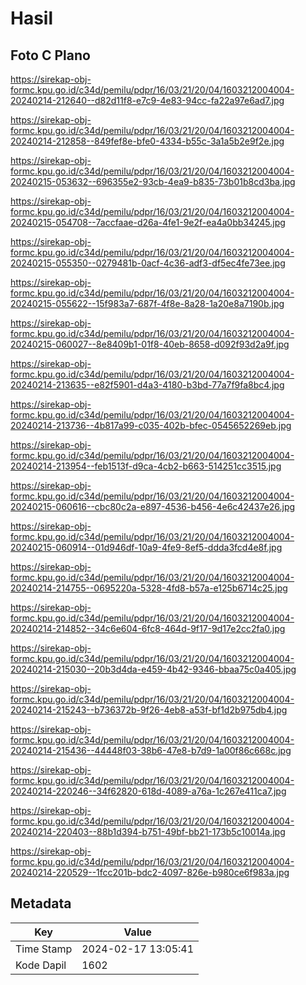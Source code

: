 # Hasil

## Foto C Plano

https://sirekap-obj-formc.kpu.go.id/c34d/pemilu/pdpr/16/03/21/20/04/1603212004004-20240214-212640--d82d11f8-e7c9-4e83-94cc-fa22a97e6ad7.jpg

https://sirekap-obj-formc.kpu.go.id/c34d/pemilu/pdpr/16/03/21/20/04/1603212004004-20240214-212858--849fef8e-bfe0-4334-b55c-3a1a5b2e9f2e.jpg

https://sirekap-obj-formc.kpu.go.id/c34d/pemilu/pdpr/16/03/21/20/04/1603212004004-20240215-053632--696355e2-93cb-4ea9-b835-73b01b8cd3ba.jpg

https://sirekap-obj-formc.kpu.go.id/c34d/pemilu/pdpr/16/03/21/20/04/1603212004004-20240215-054708--7accfaae-d26a-4fe1-9e2f-ea4a0bb34245.jpg

https://sirekap-obj-formc.kpu.go.id/c34d/pemilu/pdpr/16/03/21/20/04/1603212004004-20240215-055350--0279481b-0acf-4c36-adf3-df5ec4fe73ee.jpg

https://sirekap-obj-formc.kpu.go.id/c34d/pemilu/pdpr/16/03/21/20/04/1603212004004-20240215-055622--15f983a7-687f-4f8e-8a28-1a20e8a7190b.jpg

https://sirekap-obj-formc.kpu.go.id/c34d/pemilu/pdpr/16/03/21/20/04/1603212004004-20240215-060027--8e8409b1-01f8-40eb-8658-d092f93d2a9f.jpg

https://sirekap-obj-formc.kpu.go.id/c34d/pemilu/pdpr/16/03/21/20/04/1603212004004-20240214-213635--e82f5901-d4a3-4180-b3bd-77a7f9fa8bc4.jpg

https://sirekap-obj-formc.kpu.go.id/c34d/pemilu/pdpr/16/03/21/20/04/1603212004004-20240214-213736--4b817a99-c035-402b-bfec-0545652269eb.jpg

https://sirekap-obj-formc.kpu.go.id/c34d/pemilu/pdpr/16/03/21/20/04/1603212004004-20240214-213954--feb1513f-d9ca-4cb2-b663-514251cc3515.jpg

https://sirekap-obj-formc.kpu.go.id/c34d/pemilu/pdpr/16/03/21/20/04/1603212004004-20240215-060616--cbc80c2a-e897-4536-b456-4e6c42437e26.jpg

https://sirekap-obj-formc.kpu.go.id/c34d/pemilu/pdpr/16/03/21/20/04/1603212004004-20240215-060914--01d946df-10a9-4fe9-8ef5-ddda3fcd4e8f.jpg

https://sirekap-obj-formc.kpu.go.id/c34d/pemilu/pdpr/16/03/21/20/04/1603212004004-20240214-214755--0695220a-5328-4fd8-b57a-e125b6714c25.jpg

https://sirekap-obj-formc.kpu.go.id/c34d/pemilu/pdpr/16/03/21/20/04/1603212004004-20240214-214852--34c6e604-6fc8-464d-9f17-9d17e2cc2fa0.jpg

https://sirekap-obj-formc.kpu.go.id/c34d/pemilu/pdpr/16/03/21/20/04/1603212004004-20240214-215030--20b3d4da-e459-4b42-9346-bbaa75c0a405.jpg

https://sirekap-obj-formc.kpu.go.id/c34d/pemilu/pdpr/16/03/21/20/04/1603212004004-20240214-215243--b736372b-9f26-4eb8-a53f-bf1d2b975db4.jpg

https://sirekap-obj-formc.kpu.go.id/c34d/pemilu/pdpr/16/03/21/20/04/1603212004004-20240214-215436--44448f03-38b6-47e8-b7d9-1a00f86c668c.jpg

https://sirekap-obj-formc.kpu.go.id/c34d/pemilu/pdpr/16/03/21/20/04/1603212004004-20240214-220246--34f62820-618d-4089-a76a-1c267e411ca7.jpg

https://sirekap-obj-formc.kpu.go.id/c34d/pemilu/pdpr/16/03/21/20/04/1603212004004-20240214-220403--88b1d394-b751-49bf-bb21-173b5c10014a.jpg

https://sirekap-obj-formc.kpu.go.id/c34d/pemilu/pdpr/16/03/21/20/04/1603212004004-20240214-220529--1fcc201b-bdc2-4097-826e-b980ce6f983a.jpg


## Metadata

| Key        | Value               |
| ---------- | ------------------- |
| Time Stamp | 2024-02-17 13:05:41 |
| Kode Dapil | 1602                |




